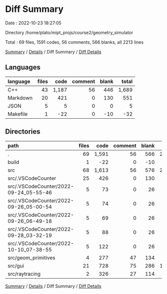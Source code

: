 # Diff Summary

Date : 2022-10-23 18:27:05

Directory /home/plato/mipt_projs/course2/geometry_simulator

Total : 69 files,  1591 codes, 56 comments, 566 blanks, all 2213 lines

[Summary](results.md) / [Details](details.md) / Diff Summary / [Diff Details](diff-details.md)

## Languages
| language | files | code | comment | blank | total |
| :--- | ---: | ---: | ---: | ---: | ---: |
| C++ | 43 | 1,187 | 56 | 446 | 1,689 |
| Markdown | 20 | 421 | 0 | 130 | 551 |
| JSON | 5 | 5 | 0 | 0 | 5 |
| Makefile | 1 | -22 | 0 | -10 | -32 |

## Directories
| path | files | code | comment | blank | total |
| :--- | ---: | ---: | ---: | ---: | ---: |
| . | 69 | 1,591 | 56 | 566 | 2,213 |
| build | 1 | -22 | 0 | -10 | -32 |
| src | 68 | 1,613 | 56 | 576 | 2,245 |
| src/.VSCodeCounter | 25 | 426 | 0 | 130 | 556 |
| src/.VSCodeCounter/2022-09-24_05-55-46 | 5 | 73 | 0 | 26 | 99 |
| src/.VSCodeCounter/2022-09-26_05-00-54 | 5 | 74 | 0 | 26 | 100 |
| src/.VSCodeCounter/2022-09-26_06-49-18 | 5 | 69 | 0 | 26 | 95 |
| src/.VSCodeCounter/2022-09-28_03-32-19 | 5 | 88 | 0 | 26 | 114 |
| src/.VSCodeCounter/2022-10-10_07-38-55 | 5 | 122 | 0 | 26 | 148 |
| src/geom_primitives | 4 | 277 | 47 | 134 | 458 |
| src/gui | 21 | 728 | 75 | 286 | 1,089 |
| src/raytracing | 2 | 326 | 27 | 114 | 467 |

[Summary](results.md) / [Details](details.md) / Diff Summary / [Diff Details](diff-details.md)